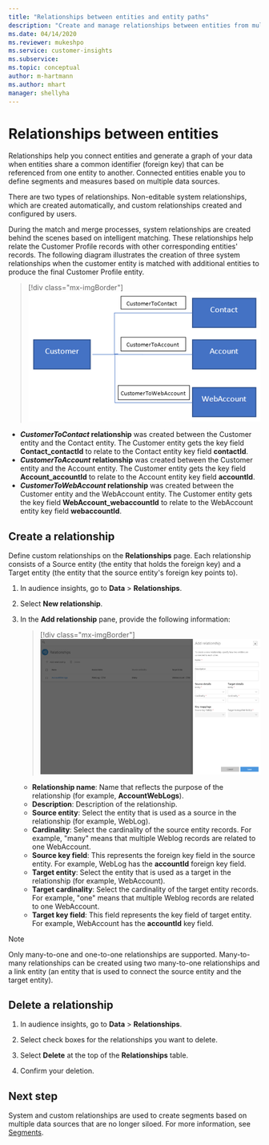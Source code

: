 ```yaml
---
title: "Relationships between entities and entity paths"
description: "Create and manage relationships between entities from multiple data sources."
ms.date: 04/14/2020
ms.reviewer: mukeshpo
ms.service: customer-insights
ms.subservice:
ms.topic: conceptual
author: m-hartmann
ms.author: mhart
manager: shellyha
---
```


# Relationships between entities

Relationships help you connect entities and generate a graph of your data when entities share a common identifier (foreign key) that can be referenced from one entity to another. Connected entities enable you to define segments and measures based on multiple data sources.

There are two types of relationships. Non-editable system relationships, which are created automatically, and custom relationships created and configured by users.

During the match and merge processes, system relationships are created behind the scenes based on intelligent matching. These relationships help relate the Customer Profile records with other corresponding entities' records. The following diagram illustrates the creation of three system relationships when the customer entity is matched with additional entities to produce the final Customer Profile entity.

> [!div class="mx-imgBorder"]
> ![Relationship creation](media/relationships-entities-merge.png "Relationship creation")

- ***CustomerToContact* relationship** was created between the Customer entity and the Contact entity. The Customer entity gets the key field **Contact_contactId** to relate to the Contact entity key field **contactId**.
- ***CustomerToAccount* relationship** was created between the Customer entity and the Account entity. The Customer entity gets the key field **Account_accountId** to relate to the Account entity key field **accountId**.
- ***CustomerToWebAccount* relationship** was created between the Customer entity and the WebAccount entity. The Customer entity gets the key field **WebAccount_webaccountId** to relate to the WebAccount entity key field **webaccountId**.

## Create a relationship

Define custom relationships on the **Relationships** page. Each relationship consists of a Source entity (the entity that holds the foreign key) and a Target entity (the entity that the source entity's foreign key points to).

1. In audience insights, go to **Data** > **Relationships**.

2. Select **New relationship**.

3. In the **Add relationship** pane, provide the following information:

   > [!div class="mx-imgBorder"]
   > ![Enter relationship details](media/relationships-add.png "Enter relationship details")

   - **Relationship name**: Name that reflects the purpose of the relationship (for example, **AccountWebLogs**).
   - **Description**: Description of the relationship.
   - **Source entity**: Select the entity that is used as a source in the relationship (for example, WebLog).
   - **Cardinality**: Select the cardinality of the source entity records. For example, "many" means that multiple Weblog records are related to one WebAccount.
   - **Source key field**: This represents the foreign key field in the source entity. For example, WebLog has the **accountId** foreign key field.
   - **Target entity**: Select the entity that is used as a target in the relationship (for example, WebAccount).
   - **Target cardinality**: Select the cardinality of the target entity records. For example, "one" means that multiple Weblog records are related to one WebAccount.
   - **Target key field**: This field represents the key field of target entity. For example, WebAccount has the **accountId** key field.

> [!NOTE]
> Only many-to-one and one-to-one relationships are supported. Many-to-many relationships can be created using two many-to-one relationships and a link entity (an entity that is used to connect the source entity and the target entity).

## Delete a relationship

1. In audience insights, go to **Data** > **Relationships**.

2. Select check boxes for the relationships you want to delete.

3. Select **Delete** at the top of the **Relationships** table.

4. Confirm your deletion.

## Next step

System and custom relationships are used to create segments based on multiple data sources that are no longer siloed. For more information, see [Segments](segments.md).
